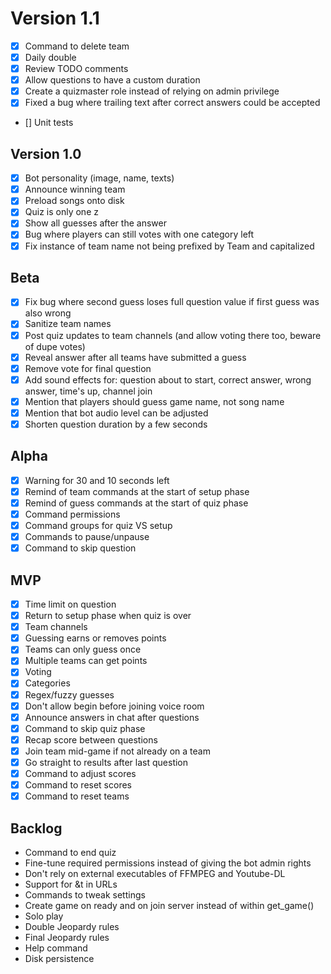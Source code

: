 # Version 1.1
- [x] Command to delete team
- [x] Daily double
- [x] Review TODO comments
- [x] Allow questions to have a custom duration
- [x] Create a quizmaster role instead of relying on admin privilege
- [x] Fixed a bug where trailing text after correct answers could be accepted
- [] Unit tests

## Version 1.0
- [x] Bot personality (image, name, texts)
- [x] Announce winning team
- [x] Preload songs onto disk
- [x] Quiz is only one z
- [x] Show all guesses after the answer
- [x] Bug where players can still votes with one category left
- [x] Fix instance of team name not being prefixed by Team and capitalized

## Beta
- [x] Fix bug where second guess loses full question value if first guess was also wrong
- [x] Sanitize team names
- [x] Post quiz updates to team channels (and allow voting there too, beware of dupe votes)
- [x] Reveal answer after all teams have submitted a guess
- [x] Remove vote for final question
- [x] Add sound effects for: question about to start, correct answer, wrong answer, time's up, channel join
- [x] Mention that players should guess game name, not song name
- [x] Mention that bot audio level can be adjusted
- [x] Shorten question duration by a few seconds

## Alpha
- [x] Warning for 30 and 10 seconds left
- [x] Remind of team commands at the start of setup phase
- [x] Remind of guess commands at the start of quiz phase
- [x] Command permissions
- [x] Command groups for quiz VS setup
- [x] Commands to pause/unpause
- [x] Command to skip question

## MVP
- [x] Time limit on question
- [x] Return to setup phase when quiz is over
- [x] Team channels
- [x] Guessing earns or removes points
- [x] Teams can only guess once
- [x] Multiple teams can get points
- [x] Voting
- [x] Categories
- [x] Regex/fuzzy guesses
- [x] Don't allow begin before joining voice room
- [x] Announce answers in chat after questions
- [x] Command to skip quiz phase
- [x] Recap score between questions
- [x] Join team mid-game if not already on a team
- [x] Go straight to results after last question
- [x] Command to adjust scores
- [x] Command to reset scores
- [x] Command to reset teams

## Backlog
- Command to end quiz
- Fine-tune required permissions instead of giving the bot admin rights
- Don't rely on external executables of FFMPEG and Youtube-DL
- Support for &t in URLs
- Commands to tweak settings
- Create game on ready and on join server instead of within get_game()
- Solo play
- Double Jeopardy rules
- Final Jeopardy rules
- Help command
- Disk persistence
